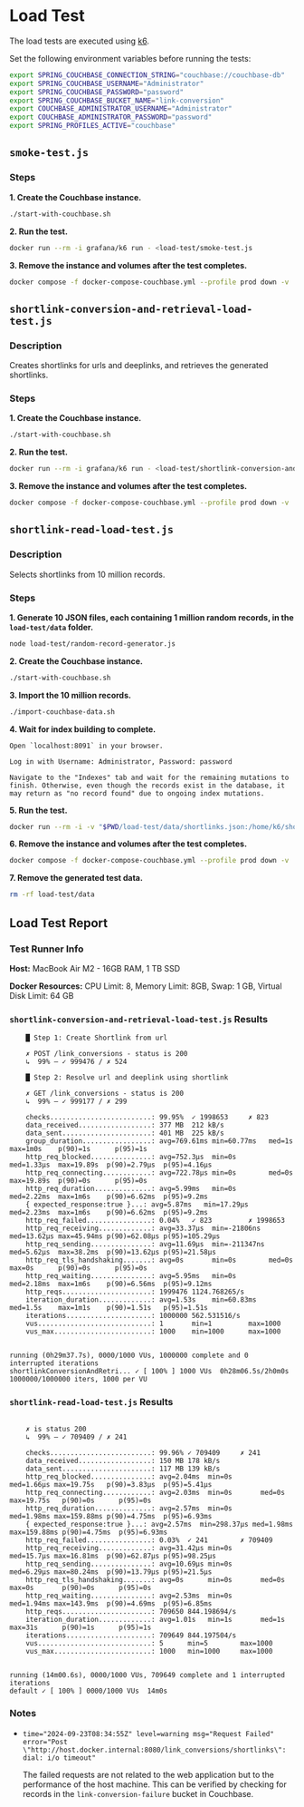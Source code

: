 # Load Test

The load tests are executed using [k6](https://grafana.com/docs/k6/latest/set-up/install-k6/#docker).

Set the following environment variables before running the tests:

```bash
export SPRING_COUCHBASE_CONNECTION_STRING="couchbase://couchbase-db"
export SPRING_COUCHBASE_USERNAME="Administrator"
export SPRING_COUCHBASE_PASSWORD="password"
export SPRING_COUCHBASE_BUCKET_NAME="link-conversion"
export COUCHBASE_ADMINISTRATOR_USERNAME="Administrator"
export COUCHBASE_ADMINISTRATOR_PASSWORD="password"
export SPRING_PROFILES_ACTIVE="couchbase"
```

## `smoke-test.js`

### Steps

**1. Create the Couchbase instance.**

```bash
./start-with-couchbase.sh
```

**2. Run the test.**

```bash
docker run --rm -i grafana/k6 run - <load-test/smoke-test.js
```

**3. Remove the instance and volumes after the test completes.**

```bash
docker compose -f docker-compose-couchbase.yml --profile prod down -v
```

## `shortlink-conversion-and-retrieval-load-test.js`

### Description

Creates shortlinks for urls and deeplinks, and retrieves the generated shortlinks.

### Steps

**1. Create the Couchbase instance.**

```bash
./start-with-couchbase.sh
```

**2. Run the test.**

```bash
docker run --rm -i grafana/k6 run - <load-test/shortlink-conversion-and-retrieval-load-test.js
```

**3. Remove the instance and volumes after the test completes.**

```bash
docker compose -f docker-compose-couchbase.yml --profile prod down -v
```

## `shortlink-read-load-test.js`

### Description

Selects shortlinks from 10 million records.

### Steps

**1. Generate 10 JSON files, each containing 1 million random records, in the `load-test/data` folder.**

```bash
node load-test/random-record-generator.js
```

**2. Create the Couchbase instance.**

```bash
./start-with-couchbase.sh
```

**3. Import the 10 million records.**

```bash
./import-couchbase-data.sh
```

**4. Wait for index building to complete.**

```text
Open `localhost:8091` in your browser.

Log in with Username: Administrator, Password: password

Navigate to the "Indexes" tab and wait for the remaining mutations to finish. Otherwise, even though the records exist in the database, it may return as "no record found" due to ongoing index mutations.
```

**5. Run the test.**

```bash
docker run --rm -i -v "$PWD/load-test/data/shortlinks.json:/home/k6/shortlinks.json" grafana/k6 run - <load-test/shortlink-read-load-test.js
```

**6. Remove the instance and volumes after the test completes.**

```bash
docker compose -f docker-compose-couchbase.yml --profile prod down -v
```

**7. Remove the generated test data.**

```bash
rm -rf load-test/data
```

## Load Test Report

### Test Runner Info

**Host:** MacBook Air M2 - 16GB RAM, 1 TB SSD

**Docker Resources:** CPU Limit: 8, Memory Limit: 8GB, Swap: 1 GB, Virtual Disk Limit: 64 GB

### `shortlink-conversion-and-retrieval-load-test.js` Results

```text
    █ Step 1: Create Shortlink from url

    ✗ POST /link_conversions - status is 200
    ↳  99% — ✓ 999476 / ✗ 524

    █ Step 2: Resolve url and deeplink using shortlink

    ✗ GET /link_conversions - status is 200
    ↳  99% — ✓ 999177 / ✗ 299

    checks.........................: 99.95%  ✓ 1998653     ✗ 823
    data_received..................: 377 MB  212 kB/s
    data_sent......................: 401 MB  225 kB/s
    group_duration.................: avg=769.61ms min=60.77ms   med=1s      max=1m0s    p(90)=1s      p(95)=1s
    http_req_blocked...............: avg=752.3µs  min=0s        med=1.33µs  max=19.89s  p(90)=2.79µs  p(95)=4.16µs
    http_req_connecting............: avg=722.78µs min=0s        med=0s      max=19.89s  p(90)=0s      p(95)=0s
    http_req_duration..............: avg=5.99ms   min=0s        med=2.22ms  max=1m6s    p(90)=6.62ms  p(95)=9.2ms
    { expected_response:true }...: avg=5.87ms   min=17.29µs   med=2.23ms  max=1m6s    p(90)=6.62ms  p(95)=9.2ms
    http_req_failed................: 0.04%   ✓ 823         ✗ 1998653
    http_req_receiving.............: avg=33.37µs  min=-21806ns  med=13.62µs max=45.94ms p(90)=62.08µs p(95)=105.29µs
    http_req_sending...............: avg=11.69µs  min=-211347ns med=5.62µs  max=38.2ms  p(90)=13.62µs p(95)=21.58µs
    http_req_tls_handshaking.......: avg=0s       min=0s        med=0s      max=0s      p(90)=0s      p(95)=0s
    http_req_waiting...............: avg=5.95ms   min=0s        med=2.18ms  max=1m6s    p(90)=6.56ms  p(95)=9.12ms
    http_reqs......................: 1999476 1124.768265/s
    iteration_duration.............: avg=1.53s    min=60.83ms   med=1.5s    max=1m1s    p(90)=1.51s   p(95)=1.51s
    iterations.....................: 1000000 562.531516/s
    vus............................: 1       min=1         max=1000
    vus_max........................: 1000    min=1000      max=1000


running (0h29m37.7s), 0000/1000 VUs, 1000000 complete and 0 interrupted iterations
shortlinkConversionAndRetri... ✓ [ 100% ] 1000 VUs  0h28m06.5s/2h0m0s  1000000/1000000 iters, 1000 per VU
```

### `shortlink-read-load-test.js` Results

```text

    ✗ is status 200
    ↳  99% — ✓ 709409 / ✗ 241

    checks.........................: 99.96% ✓ 709409     ✗ 241
    data_received..................: 150 MB 178 kB/s
    data_sent......................: 117 MB 139 kB/s
    http_req_blocked...............: avg=2.04ms  min=0s       med=1.66µs max=19.75s   p(90)=3.83µs  p(95)=5.41µs
    http_req_connecting............: avg=2.03ms  min=0s       med=0s     max=19.75s   p(90)=0s      p(95)=0s
    http_req_duration..............: avg=2.57ms  min=0s       med=1.98ms max=159.88ms p(90)=4.75ms  p(95)=6.93ms
    { expected_response:true }...: avg=2.57ms  min=298.37µs med=1.98ms max=159.88ms p(90)=4.75ms  p(95)=6.93ms
    http_req_failed................: 0.03%  ✓ 241        ✗ 709409
    http_req_receiving.............: avg=31.42µs min=0s       med=15.7µs max=16.81ms  p(90)=62.87µs p(95)=98.25µs
    http_req_sending...............: avg=10.69µs min=0s       med=6.29µs max=80.24ms  p(90)=13.79µs p(95)=21.5µs
    http_req_tls_handshaking.......: avg=0s      min=0s       med=0s     max=0s       p(90)=0s      p(95)=0s
    http_req_waiting...............: avg=2.53ms  min=0s       med=1.94ms max=143.9ms  p(90)=4.69ms  p(95)=6.85ms
    http_reqs......................: 709650 844.198694/s
    iteration_duration.............: avg=1.01s   min=1s       med=1s     max=31s      p(90)=1s      p(95)=1s
    iterations.....................: 709649 844.197504/s
    vus............................: 5      min=5        max=1000
    vus_max........................: 1000   min=1000     max=1000


running (14m00.6s), 0000/1000 VUs, 709649 complete and 1 interrupted iterations
default ✓ [ 100% ] 0000/1000 VUs  14m0s
```

### Notes

- `time="2024-09-23T08:34:55Z" level=warning msg="Request Failed" error="Post \"http://host.docker.internal:8080/link_conversions/shortlinks\": dial: i/o timeout"`

    The failed requests are not related to the web application but to the performance of the host machine. This can be verified by checking for records in the `link-conversion-failure` bucket in Couchbase.